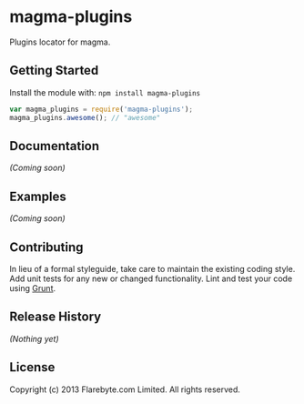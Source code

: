 # magma-plugins

Plugins locator for magma.

## Getting Started
Install the module with: `npm install magma-plugins`

```javascript
var magma_plugins = require('magma-plugins');
magma_plugins.awesome(); // "awesome"
```

## Documentation
_(Coming soon)_

## Examples
_(Coming soon)_

## Contributing
In lieu of a formal styleguide, take care to maintain the existing coding style. Add unit tests for any new or changed functionality. Lint and test your code using [Grunt](http://gruntjs.com/).

## Release History
_(Nothing yet)_

## License
Copyright (c) 2013 Flarebyte.com Limited.
All rights reserved.

